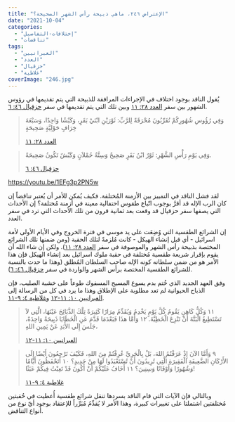 ```yaml
---
title: "الإعتراض ٢٤٦، ماهي ذبيحة رأس الشهر الصحيحة؟"
date: "2021-10-04"
categories: 
  - "إختلافات-التفاصيل"
  - "تناقضات"
tags: 
  - "العبرانيين"
  - "العدد"
  - "حزقيال"
  - "غلاطية"
coverImage: "246.jpg"
---
```


يُقول الناقد بوجود اختلاف في الإجراءات المرافقة للذبيحة التي يتم تقديمها في رؤوس الشهور بين سفر [العدد ٢٨: ١١](https://my.bible.com/bible/101/NUM.28.11) وبين تلك التي يتم تقديمها في سفر [حزقيال ٤٦: ٦](https://my.bible.com/bible/101/EZK.46.6).

> وَفِي رُؤُوسِ شُهُورِكُمْ تُقَرِّبُونَ مُحْرَقَةً لِلرَّبِّ: ثَوْرَيْنِ ابْنَيْ بَقَرٍ، وَكَبْشًا وَاحِدًا، وَسَبْعَةَ خِرَافٍ حَوْلِيَّةٍ صَحِيحَةٍ
> 
> [العدد ٢٨: ١١](https://my.bible.com/bible/101/NUM.28.11)

> وَفِي يَوْمِ رَأْسِ الشَّهْرِ: ثَوْرٌ ابْنُ بَقَرٍ صَحِيحٌ وَسِتَّةُ حُمْلاَنٍ وَكَبْشٌ تَكُونُ صَحِيحَةً.
> 
> [حزقيال ٤٦: ٦](https://my.bible.com/bible/101/EZK.46.6)

https://youtu.be/1EFg3p2PN5w

لقد فشل الناقد في التمييز بين الأزمنة المُختلفة. فكيف يُمكن للأمر أن يُعتبر تناقضاً إن كان الرب الإله قد أقرَّ بوجوب اتّباع طقوس احتفالية معينة في أزمنة مُختلفة؟ إن الأحداث التي يصفها سفر حزقيال قد وقعت بعد ثمانية قرون من تلك الأحداث التي ترد في سفر العدد.

إن الشرائع الطقسية التي وُضِعَت على يد موسى في فترة الخروج وفي الأيام الأولى لأمة اسرائيل - أي قبل إنشاء الهيكل - كانت مُلزمةً لتلك الحقبة (ومن ضمنها تلك الشرائع المختصة بذبيحة رأس الشهر والموصوفة في سفر [العدد ٢٨: ١١](https://my.bible.com/bible/101/NUM.28.11)). ولكن إن شاء الله أن يقوم بإقرار شريعة طقسية مُختلفة في حقبة ملوك اسرائيل بعد إنشاء الهيكل فإن هذا الأمر هو من ضمن سلطانه كونه الإله صاحب السلطان المُطلق (وهذا ما حدث بالنسبة للشرائع الطقسية المختصة برأس الشهر والواردة في سفر [حزقيال ٤٦: ٦](https://my.bible.com/bible/101/EZK.46.6)).

وفق العهد الجديد الذي خُتم بدم يسوع المسيح المسفوك طوعاً على خشبة الصليب، فإن الذباح الحيوانية لم تعد مطلوبة على الإطلاق وهذا ما يرد في كل من الرسالة إلى [العبرانيين ١٠: ١١-١٢](https://my.bible.com/bible/101/HEB.10.11-12) و[غلاطية ٤: ٩-١١](https://my.bible.com/bible/101/GAL.4.9-11).

> ١١ وَكُلُّ كَاهِنٍ يَقُومُ كُلَّ يَوْمٍ يَخْدِمُ وَيُقَدِّمُ مِرَارًا كَثِيرَةً تِلْكَ الذَّبَائِحَ عَيْنَهَا، الَّتِي لاَ تَسْتَطِيعُ الْبَتَّةَ أَنْ تَنْزِعَ الْخَطِيَّةَ. ١٢ وَأَمَّا هذَا فَبَعْدَمَا قَدَّمَ عَنِ الْخَطَايَا ذَبِيحَةً وَاحِدَةً، جَلَسَ إِلَى الأَبَدِ عَنْ يَمِينِ اللهِ،
> 
> [العبرانيين ١٠: ١١-١٢](https://my.bible.com/bible/101/HEB.10.11-12)

> ٩ وَأَمَّا الآنَ إِذْ عَرَفْتُمُ اللهَ، بَلْ بِالْحَرِيِّ عُرِفْتُمْ مِنَ اللهِ، فَكَيْفَ تَرْجِعُونَ أَيْضًا إِلَى الأَرْكَانِ الضَّعِيفَةِ الْفَقِيرَةِ الَّتِي تُرِيدُونَ أَنْ تُسْتَعْبَدُوا لَهَا مِنْ جَدِيدٍ؟ ١٠ أَتَحْفَظُونَ أَيَّامًا وَشُهُورًا وَأَوْقَاتًا وَسِنِينَ؟ ١١ أَخَافُ عَلَيْكُمْ أَنْ أَكُونَ قَدْ تَعِبْتُ فِيكُمْ عَبَثًا!
> 
> [غلاطية ٤: ٩-١١](https://my.bible.com/bible/101/GAL.4.9-11)

وبالتالي فإن الآيات التي قام الناقد بسردها تنقل شرائع طقسية أُعطيت في حُقبتين مُختلفتين اشتملتا على تغييرات كبيرة، وهذا الأمر لا يُقدِّمُ مُبَرِّراً للإعتقاد بوجود أيّ نوع من أنواع التناقض.
